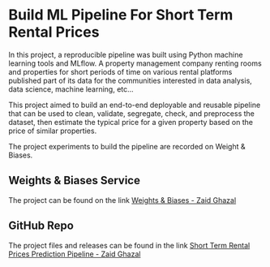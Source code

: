 # Build ML Pipeline For Short Term Rental Prices
In this project, a reproducible pipeline was built using Python machine learning tools and MLflow. A property management company renting rooms and properties for short periods of time on various rental platforms published part of its data for the communities interested in data analysis, data science, machine learning, etc...

This project aimed to build an end-to-end deployable and reusable pipeline that can be used to clean, validate, segregate, check, and preprocess the dataset, then estimate the typical price for a given property based on the price of similar properties.

The project experiments to build the pipeline are recorded on Weight & Biases. 


## Weights & Biases Service
The project can be found on the link [Weights & Biases - Zaid Ghazal](https://wandb.ai/zaidghazal/nyc_airbnb?workspace=user-zaidghazal) 


## GitHub Repo
The project files and releases can be found in the link [Short Term Rental Prices Prediction Pipeline - Zaid Ghazal](https://github.com/ZaidGhazal/build-ml-pipeline-for-short-term-rental-prices) 
